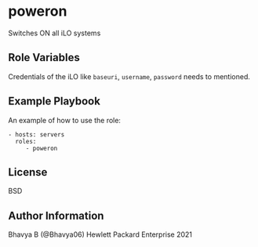 poweron
=========

Switches ON all iLO systems

Role Variables
--------------

Credentials of the iLO like `baseuri`, `username`, `password` needs to mentioned. 

Example Playbook
----------------

An example of how to use the role: 

    - hosts: servers
      roles:
         - poweron

License
-------

BSD

Author Information
------------------

Bhavya B (@Bhavya06) Hewlett Packard Enterprise 2021 
